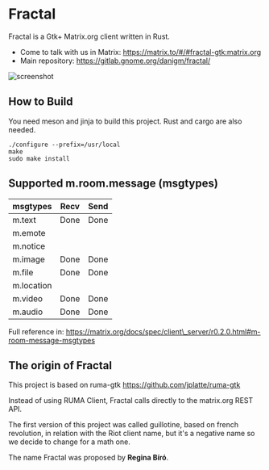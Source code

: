 Fractal
=======

Fractal is a Gtk+ Matrix.org client written in Rust.

 * Come to talk with us in Matrix: https://matrix.to/#/#fractal-gtk:matrix.org
 * Main repository: https://gitlab.gnome.org/danigm/fractal/

![screenshot](https://gitlab.gnome.org/danigm/fractal/raw/master/screenshots/fractal.png)

## How to Build

You need meson and jinja to build this project. Rust and cargo are also
needed.

```
./configure --prefix=/usr/local
make
sudo make install
```

## Supported m.room.message (msgtypes)

msgtypes          | Recv                | Send
--------          | -----               | ------
m.text            | Done                | Done
m.emote           |                     |
m.notice          |                     |
m.image           | Done                | Done
m.file            | Done                | Done
m.location        |                     |
m.video           | Done                | Done
m.audio           | Done                | Done

Full reference in: https://matrix.org/docs/spec/client\_server/r0.2.0.html#m-room-message-msgtypes

The origin of Fractal
---------------------

This project is based on ruma-gtk https://github.com/jplatte/ruma-gtk

Instead of using RUMA Client, Fractal calls directly to the matrix.org
REST API.

The first version of this project was called guillotine, based on french revolution,
in relation with the Riot client name, but it's a negative name so we decide
to change for a math one.

The name Fractal was proposed by **Regina Bíró**.
